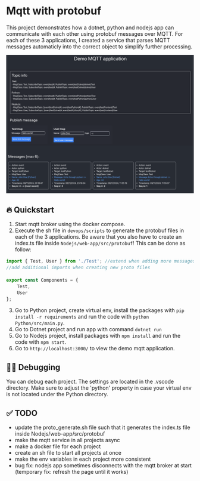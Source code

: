 # Mqtt with protobuf
This project demonstrates how a dotnet, python and nodejs app can communicate with each other using protobuf messages over MQTT. For each of these 3 applications, I created a service that parses MQTT messages automaticly into the correct object to simplify further processing.

![Demo mqtt application](Nodejs/web-app//public//demoScreenshot.png)

## 🔥 Quickstart
1. Start mqtt broker using the docker compose.
2. Execute the sh file in `devops/scripts` to generate the protobuf files in each of the 3 applications. Be aware that you also have to create an index.ts file inside `Nodejs/web-app/src/protobuf`! This can be done as follow:
```typescript
import { Test, User } from './Test'; //extend when adding more messages inside the Test.proto file
//add additional imports when creating new proto files

export const Components = {
	Test,
	User
};
```
3. Go to Python project, create virtual env, install the packages with `pip install -r requirements` and run the code with `python Python/src/main.py`.
4. Go to Dotnet project and run app with command `dotnet run`
5. Go to Nodejs project, install packages with `npm install` and run the code with `npm start`.
6. Go to `http://localhost:3000/` to view the demo mqtt application.

## 🧑‍💻 Debugging
You can debug each project. The settings are located in the .vscode directory. Make sure to adjust the 'python' property in case your virtual env is not located under the Python directory.

## ✅ TODO
- update the proto_generate.sh file such that it generates the index.ts file inside Nodejs/web-app/src/protobuf
- make the mqtt service in all projects async
- make a docker file for each project
- create an sh file to start all projects at once
- make the env variables in each project more consistent
- bug fix: nodejs app sometimes disconnects with the mqtt broker at start (temporary fix: refresh the page until it works)